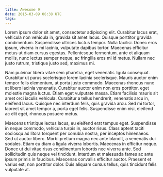 ```yaml
---
title: Awesome 9
date: 2015-03-09 06:38 UTC
tags:
---
```


Lorem ipsum dolor sit amet, consectetur adipiscing elit. Curabitur lacus erat, vehicula non vehicula in, gravida sit amet lacus. Quisque porttitor gravida condimentum. Suspendisse ultrices luctus tempor. Nulla facilisi. Donec eros ipsum, viverra in mi lacinia, vulputate dapibus tortor. Maecenas efficitur metus ut diam cursus egestas. Pellentesque fermentum, ante et aliquam mollis, nunc lectus semper neque, ac fringilla eros mi id metus. Nullam nec justo rutrum, tristique justo sed, maximus mi.

Nam pulvinar libero vitae sem pharetra, eget venenatis ligula consequat. Curabitur ut purus scelerisque lorem lacinia scelerisque. Mauris auctor enim tempor felis elementum, at porta justo commodo. Maecenas rhoncus nunc at libero lacinia venenatis. Curabitur auctor enim non eros porttitor, eget molestie magna luctus. Etiam eget vulputate massa. Etiam facilisis mauris sit amet orci iaculis vehicula. Curabitur a tellus hendrerit, venenatis arcu in, eleifend lacus. Quisque nec interdum felis, quis gravida arcu. Sed mi tortor, laoreet sit amet tempor a, porta eget felis. Suspendisse enim nisi, eleifend ac elit eget, rhoncus posuere metus.

Maecenas tristique lectus lacus, eu eleifend erat tempus eget. Suspendisse in neque commodo, vehicula turpis in, auctor risus. Class aptent taciti sociosqu ad litora torquent per conubia nostra, per inceptos himenaeos. Sed ut auctor libero. Morbi pretium magna nec ante blandit, a venenatis dui sodales. Etiam eu diam a ligula viverra lobortis. Maecenas in efficitur neque. Donec ut dui vitae risus condimentum lobortis nec viverra ante. Sed sollicitudin quis neque vel tincidunt. Interdum et malesuada fames ac ante ipsum primis in faucibus. Maecenas convallis efficitur auctor. Praesent et varius est, non porttitor dolor. Duis aliquam cursus tellus, quis tincidunt felis vulputate at.

